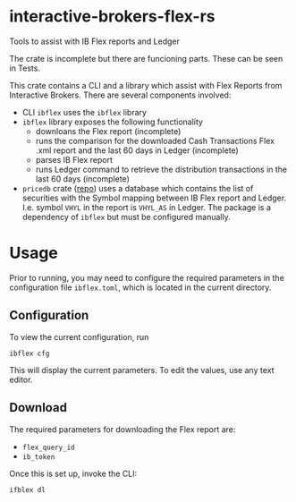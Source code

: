 # interactive-brokers-flex-rs
Tools to assist with IB Flex reports and Ledger

The crate is incomplete but there are funcioning parts. These can be seen in Tests.

This crate contains a CLI and a library which assist with Flex Reports from Interactive Brokers.
There are several components involved:

- CLI `ibflex` uses the `ibflex` library
- `ibflex` library exposes the following functionality
  - downloans the Flex report (incomplete)
  - runs the comparison for the downloaded Cash Transactions Flex .xml report and the last 60 days in Ledger (incomplete)
  - parses IB Flex report
  - runs Ledger command to retrieve the distribution transactions in the last 60 days (incomplete)
- `pricedb` crate ([repo](https://github.com/alensiljak/pricedb-rust)) uses a database which contains the list of securities with the Symbol mapping between IB Flex report and Ledger. I.e. symbol `VHYL` in the report is `VHYL_AS` in Ledger. The package is a dependency of `ibflex` but must be configured manually.

# Usage

Prior to running, you may need to configure the required parameters in the configuration file `ibflex.toml`, which is located in the current directory.

## Configuration

To view the current configuration, run

```
ibflex cfg
```

This will display the current parameters. To edit the values, use any text editor.

## Download

The required parameters for downloading the Flex report are:

- `flex_query_id`
- `ib_token`

Once this is set up, invoke the CLI:

```
ifblex dl
```
